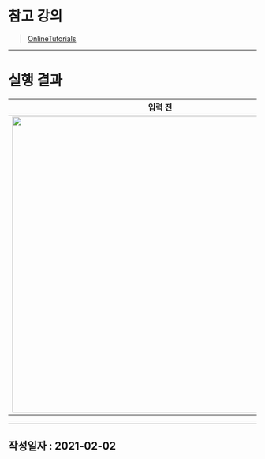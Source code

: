 # 참고 강의
> [OnlineTutorials](https://ibit.ly/dXgo)

---
# 실행 결과
|                   입력 전                    |                   입력 후                    |
| :------------------------------------------: | :------------------------------------------: |
| <img src="https://ibit.ly/pG3p" width="600"> | <img src="https://ibit.ly/eBJ6" width="600"> |

---
## 작성일자 : 2021-02-02
